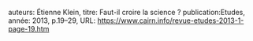 auteurs: Étienne Klein, 
titre: Faut-il croire la science ?
publication:Etudes, 
année: 2013, 
p.19–29,
URL: https://www.cairn.info/revue-etudes-2013-1-page-19.htm

